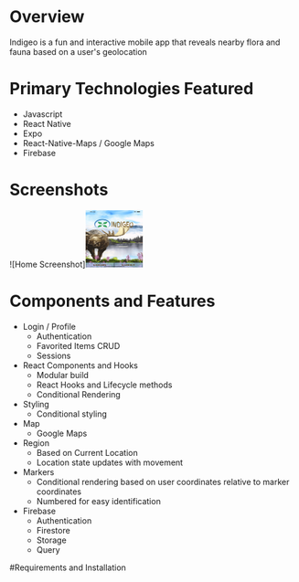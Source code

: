 # Overview

Indigeo is a fun and interactive mobile app that reveals nearby flora and fauna based on a user's geolocation

# Primary Technologies Featured

- Javascript
- React Native
- Expo
- React-Native-Maps / Google Maps
- Firebase

# Screenshots

![Home Screenshot]<img src="./app/assets/screenshots/Indigeo-Home.png" width="100" height="100">

# Components and Features

- Login / Profile
  - Authentication
  - Favorited Items CRUD
  - Sessions
- React Components and Hooks
  - Modular build
  - React Hooks and Lifecycle methods
  - Conditional Rendering
- Styling
  - Conditional styling
- Map
  - Google Maps
- Region
  - Based on Current Location
  - Location state updates with movement
- Markers
  - Conditional rendering based on user coordinates relative to marker coordinates
  - Numbered for easy identification
- Firebase
  - Authentication
  - Firestore
  - Storage
  - Query

#Requirements and Installation

